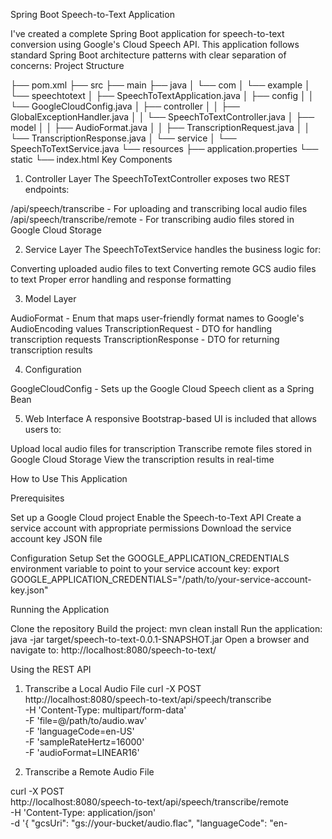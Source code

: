 Spring Boot Speech-to-Text Application

I've created a complete Spring Boot application for speech-to-text conversion using Google's Cloud Speech API. This application follows standard Spring Boot architecture patterns with clear separation of concerns:
Project Structure

├── pom.xml
├── src
    ├── main
        ├── java
        │   └── com
        │       └── example
        │           └── speechtotext
        │               ├── SpeechToTextApplication.java
        │               ├── config
        │               │   └── GoogleCloudConfig.java
        │               ├── controller
        │               │   ├── GlobalExceptionHandler.java
        │               │   └── SpeechToTextController.java
        │               ├── model
        │               │   ├── AudioFormat.java
        │               │   ├── TranscriptionRequest.java
        │               │   └── TranscriptionResponse.java
        │               └── service
        │                   └── SpeechToTextService.java
        └── resources
            ├── application.properties
            └── static
                └── index.html
Key Components

1. Controller Layer
The SpeechToTextController exposes two REST endpoints:

/api/speech/transcribe - For uploading and transcribing local audio files
/api/speech/transcribe/remote - For transcribing audio files stored in Google Cloud Storage

2. Service Layer
The SpeechToTextService handles the business logic for:

Converting uploaded audio files to text
Converting remote GCS audio files to text
Proper error handling and response formatting

3. Model Layer

AudioFormat - Enum that maps user-friendly format names to Google's AudioEncoding values
TranscriptionRequest - DTO for handling transcription requests
TranscriptionResponse - DTO for returning transcription results

4. Configuration

GoogleCloudConfig - Sets up the Google Cloud Speech client as a Spring Bean

5. Web Interface
A responsive Bootstrap-based UI is included that allows users to:

Upload local audio files for transcription
Transcribe remote files stored in Google Cloud Storage
View the transcription results in real-time

How to Use This Application

Prerequisites

Set up a Google Cloud project
Enable the Speech-to-Text API
Create a service account with appropriate permissions
Download the service account key JSON file

Configuration Setup
Set the GOOGLE_APPLICATION_CREDENTIALS environment variable to point to your service account key:
export GOOGLE_APPLICATION_CREDENTIALS="/path/to/your-service-account-key.json"

Running the Application

Clone the repository
Build the project: mvn clean install
Run the application: java -jar target/speech-to-text-0.0.1-SNAPSHOT.jar
Open a browser and navigate to: http://localhost:8080/speech-to-text/

Using the REST API

1. Transcribe a Local Audio File
curl -X POST \
  http://localhost:8080/speech-to-text/api/speech/transcribe \
  -H 'Content-Type: multipart/form-data' \
  -F 'file=@/path/to/audio.wav' \
  -F 'languageCode=en-US' \
  -F 'sampleRateHertz=16000' \
  -F 'audioFormat=LINEAR16'


2. Transcribe a Remote Audio File

curl -X POST \
  http://localhost:8080/speech-to-text/api/speech/transcribe/remote \
  -H 'Content-Type: application/json' \
  -d '{
    "gcsUri": "gs://your-bucket/audio.flac",
    "languageCode": "en-
